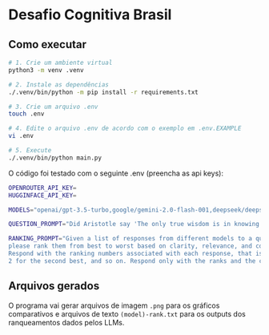 # Desafio Cognitiva Brasil

## Como executar

```sh
# 1. Crie um ambiente virtual
python3 -m venv .venv

# 2. Instale as dependências
./.venv/bin/python -m pip install -r requirements.txt

# 3. Crie um arquivo .env
touch .env

# 4. Edite o arquivo .env de acordo com o exemplo em .env.EXAMPLE
vi .env

# 5. Execute
./.venv/bin/python main.py
```

O código foi testado com o seguinte .env (preencha as api keys):

```sh
OPENROUTER_API_KEY=
HUGGINFACE_API_KEY=

MODELS="openai/gpt-3.5-turbo,google/gemini-2.0-flash-001,deepseek/deepseek-r1-distill-qwen-1.5b"

QUESTION_PROMPT="Did Aristotle say 'The only true wisdom is in knowing you know nothing'?"

RANKING_PROMPT="Given a list of responses from different models to a question, 
please rank them from best to worst based on clarity, relevance, and coherence. 
Respond with the ranking numbers associated with each response, that is, 1 for the best response, 
2 for the second best, and so on. Respond only with the ranks and the corresponding responses."
```

## Arquivos gerados

O programa vai gerar arquivos de imagem `.png` para os gráficos comparativos e
arquivos de texto `(model)-rank.txt` para os outputs dos ranqueamentos dados
pelos LLMs.